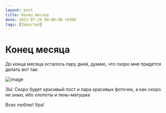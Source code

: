 ```yaml
---
layout: post
title: Конец месяца
date: 2011-07-29 00:00:00 +0300
tags: [Imported]
---
```

# Конец месяца

До конца месяца осталось пару дней, думаю, что скоро мне придется делать вот так:

![image](http://media.tumblr.com/tumblr_lp41r5YVGf1qfp23s.gif)

ЗЫ: Скоро будет красивый пост и пара красивых фоточек, а как скоро не знаю, ибо хлопоты и лень-матушка

Всех люблю! Ура!